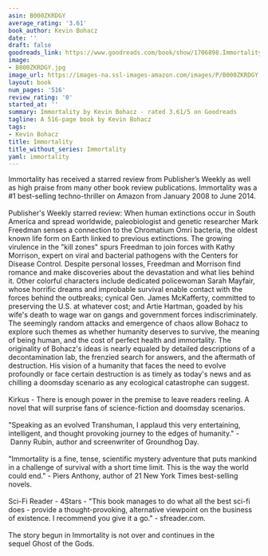 ```yaml
---
asin: B000ZKRDGY
average_rating: '3.61'
book_author: Kevin Bohacz
date: ''
draft: false
goodreads_link: https://www.goodreads.com/book/show/1706898.Immortality
image:
- B000ZKRDGY.jpg
image_url: https://images-na.ssl-images-amazon.com/images/P/B000ZKRDGY.01._SCLZZZZZZZ.jpg
layout: book
num_pages: '516'
review_rating: '0'
started_at: ''
summary: Immortality by Kevin Bohacz - rated 3.61/5 on Goodreads
tagline: A 516-page book by Kevin Bohacz
tags:
- Kevin Bohacz
title: Immortality
title_without_series: Immortality
yaml: immortality
---
```


Immortality has received a starred review from Publisher’s Weekly as well as high praise from many other book review publications. Immortality was a #1 best-selling techno-thriller on Amazon from January 2008 to June 2014. <br /><br />Publisher's Weekly starred review: When human extinctions occur in South America and spread worldwide, paleobiologist and genetic researcher Mark Freedman senses a connection to the Chromatium Omri bacteria, the oldest known life form on Earth linked to previous extinctions. The growing virulence in the "kill zones" spurs Freedman to join forces with Kathy Morrison, expert on viral and bacterial pathogens with the Centers for Disease Control. Despite personal losses, Freedman and Morrison find romance and make discoveries about the devastation and what lies behind it. Other colorful characters include dedicated policewoman Sarah Mayfair, whose horrific dreams and improbable survival enable contact with the forces behind the outbreaks; cynical Gen. James McKafferty, committed to preserving the U.S. at whatever cost; and Artie Hartman, goaded by his wife's death to wage war on gangs and government forces indiscriminately. The seemingly random attacks and emergence of chaos allow Bohacz to explore such themes as whether humanity deserves to survive, the meaning of being human, and the cost of perfect health and immortality. The originality of Bohacz's ideas is nearly equaled by detailed descriptions of a decontamination lab, the frenzied search for answers, and the aftermath of destruction. His vision of a humanity that faces the need to evolve profoundly or face certain destruction is as timely as today's news and as chilling a doomsday scenario as any ecological catastrophe can suggest.<br /><br />Kirkus - There is enough power in the premise to leave readers reeling. A novel that will surprise fans of science-fiction and doomsday scenarios.<br /><br />"Speaking as an evolved Transhuman, I applaud this very entertaining, intelligent, and thought provoking journey to the edges of humanity." - Danny Rubin, author and screenwriter of Groundhog Day.<br /><br />"Immortality is a fine, tense, scientific mystery adventure that puts mankind in a challenge of survival with a short time limit. This is the way the world could end." - Piers Anthony, author of 21 New York Times best-selling novels.<br /><br />Sci-Fi Reader - 4Stars - "This book manages to do what all the best sci-fi does - provide a thought-provoking, alternative viewpoint on the business of existence. I recommend you give it a go." - sfreader.com.<br /><br />The story begun in Immortality is not over and continues in the sequel Ghost of the Gods.